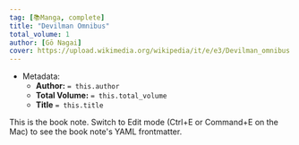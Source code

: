 ```yaml
---
tag: [📚Manga, complete]
title: "Devilman Omnibus"
total_volume: 1
author: [Gō Nagai]
cover: https://upload.wikimedia.org/wikipedia/it/e/e3/Devilman_omnibus.jpg
---
```


- Metadata:
    - **Author:** `= this.author`
    - **Total Volume:** `= this.total_volume`
    - **Title** `= this.title`

This is the book note. Switch to Edit mode (Ctrl+E or Command+E on the Mac) to see the book note's YAML frontmatter.